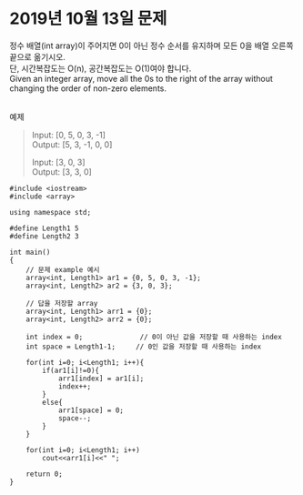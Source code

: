 # 2019년 10월 13일 문제
정수 배열(int array)이 주어지면 0이 아닌 정수 순서를 유지하며 모든 0을 배열 오른쪽 끝으로 옮기시오.<br>단, 시간복잡도는 O(n), 공간복잡도는 O(1)여야 합니다.<br>
Given an integer array, move all the 0s to the right of the array without changing the order of non-zero elements.<br><br>

예제
> Input: [0, 5, 0, 3, -1]<br>
> Output: [5, 3, -1, 0, 0]
> 
> Input: [3, 0, 3]<br>
> Output: [3, 3, 0]
```
#include <iostream>
#include <array>

using namespace std;

#define Length1 5
#define Length2 3

int main()
{
    // 문제 example 예시
    array<int, Length1> ar1 = {0, 5, 0, 3, -1};
    array<int, Length2> ar2 = {3, 0, 3};
    
    // 답을 저장할 array
    array<int, Length1> arr1 = {0};
    array<int, Length2> arr2 = {0};
    
    int index = 0;              // 0이 아닌 값을 저장할 때 사용하는 index
    int space = Length1-1;     // 0인 값을 저장할 때 사용하는 index
    
    for(int i=0; i<Length1; i++){
        if(ar1[i]!=0){
            arr1[index] = ar1[i];
            index++;
        }
        else{
            arr1[space] = 0;
            space--;
        }
    }
    
    for(int i=0; i<Length1; i++)
        cout<<arr1[i]<<" ";
    
    return 0;
}
```
